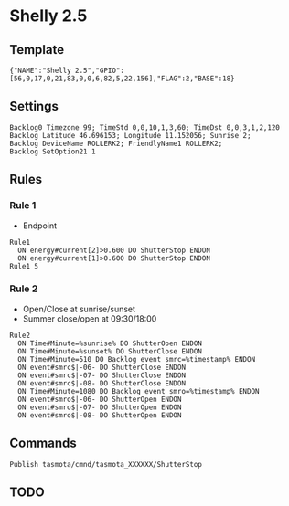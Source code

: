 # Shelly 2.5
## Template
```
{"NAME":"Shelly 2.5","GPIO":[56,0,17,0,21,83,0,0,6,82,5,22,156],"FLAG":2,"BASE":18}
```
## Settings
```
Backlog0 Timezone 99; TimeStd 0,0,10,1,3,60; TimeDst 0,0,3,1,2,120
Backlog Latitude 46.696153; Longitude 11.152056; Sunrise 2;
Backlog DeviceName ROLLERK2; FriendlyName1 ROLLERK2; 
Backlog SetOption21 1
```
## Rules
### Rule 1
- Endpoint
```
Rule1
  ON energy#current[2]>0.600 DO ShutterStop ENDON
  ON energy#current[1]>0.600 DO ShutterStop ENDON  
Rule1 5
```
### Rule 2
- Open/Close at sunrise/sunset
- Summer close/open at 09:30/18:00 
```
Rule2
  ON Time#Minute=%sunrise% DO ShutterOpen ENDON
  ON Time#Minute=%sunset% DO ShutterClose ENDON
  ON Time#Minute=510 DO Backlog event smrc=%timestamp% ENDON
  ON event#smrc$|-06- DO ShutterClose ENDON
  ON event#smrc$|-07- DO ShutterClose ENDON
  ON event#smrc$|-08- DO ShutterClose ENDON
  ON Time#Minute=1080 DO Backlog event smro=%timestamp% ENDON
  ON event#smro$|-06- DO ShutterOpen ENDON
  ON event#smro$|-07- DO ShutterOpen ENDON
  ON event#smro$|-08- DO ShutterOpen ENDON
```
## Commands
```
Publish tasmota/cmnd/tasmota_XXXXXX/ShutterStop
```

## TODO

